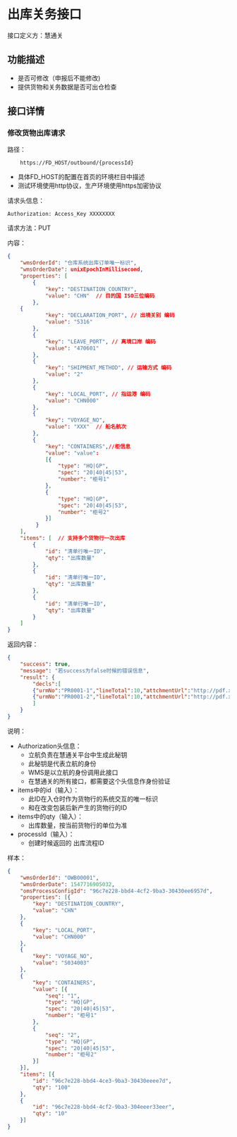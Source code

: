 # 出库关务接口

接口定义方：慧通关

## 功能描述

* 是否可修改（申报后不能修改)
* 提供货物和关务数据是否可出仓检查

## 接口详情

### 修改货物出库请求

路径：

```
    https://FD_HOST/outbound/{processId}
```

* 具体FD_HOST的配置在首页的环境栏目中描述
* 测试环境使用http协议，生产环境使用https加密协议

请求头信息：

```
Authorization: Access_Key XXXXXXXX
```

请求方法：PUT

内容：

```json
{
    "wmsOrderId": "仓库系统出库订单唯一标识",
    "wmsOrderDate": unixEpochInMillisecond,
    "properties": [
        {
            "key": "DESTINATION_COUNTRY",
            "value": "CHN"  // 目的国 ISO三位编码
        },
	{
            "key": "DECLARATION_PORT", // 出境关别 编码
            "value": "5316"
        },
        {
            "key": "LEAVE_PORT", // 离境口岸 编码
            "value": "470601"
        },
        {
            "key": "SHIPMENT_METHOD", // 运输方式 编码
            "value": "2"
        },    
        {
            "key": "LOCAL_PORT", // 指运港 编码
            "value": "CHN000"
        },
        {
            "key": "VOYAGE_NO",
            "value": "XXX"  // 船名航次
        },
        {
            "key": "CONTAINERS",//柜信息
            "value": "value": 
            [{               
                "type": "HQ|GP",
                "spec": "20|40|45|53",
                "number": "柜号1"
            },
            {               
                "type": "HQ|GP",
                "spec": "20|40|45|53",
                "number": "柜号2"
            }]
         }
    ],
    "items": [  // 支持多个货物行一次出库
        {
            "id": "清单行唯一ID",
            "qty": "出库数量"
        },
        {
            "id": "清单行唯一ID",
            "qty": "出库数量"
        },
        {
            "id": "清单行唯一ID",
            "qty": "出库数量"
        }
    ]
}
```

返回内容：

```json
{
    "success": true,
    "message": "若success为false时候的错误信息",
    "result": {
        "decls":[
		{"urmNo":"PR0001-1","lineTotal":10,"attchmentUrl":"http://pdf.xxx.com/PR0001-1-2.pdf"},
		{"urmNo":"PR0001-2","lineTotal":10,"attchmentUrl":"http://pdf.xxx.com/PR0001-2-2.pdf"}
		]
    }
}
```

说明：

* Authorization头信息：
    * 立航负责在慧通关平台中生成此秘钥
    * 此秘钥是代表立航的身份
    * WMS是以立航的身份调用此接口
    * 在慧通关的所有接口，都需要这个头信息作身份验证
* items中的id（输入）：
    * 此ID在入仓时作为货物行的系统交互的唯一标识
    * 和在改变包装后新产生的货物行的ID
* items中的qty（输入）：
    * 出库数量，按当前货物行的单位为准
* processId（输入）：
    * 创建时候返回的 出库流程ID
  
样本：

```json
{
	"wmsOrderId": "OWB00001",
	"wmsOrderDate": 1547716905032,
	"omsProcessConfigId": "96c7e228-bbd4-4cf2-9ba3-30430ee6957d",
	"properties": [{
		"key": "DESTINATION_COUNTRY",
		"value": "CHN"
	},
	{
		"key": "LOCAL_PORT",
		"value": "CHN000"
	},
	{
		"key": "VOYAGE_NO",
		"value": "S034003"
	},
	{
		"key": "CONTAINERS",
		"value": [{
			"seq": "1",
			"type": "HQ|GP",
			"spec": "20|40|45|53",
			"number": "柜号1"
		},
		{
			"seq": "2",
			"type": "HQ|GP",
			"spec": "20|40|45|53",
			"number": "柜号2"
		}]
	}],
	"items": [{
		"id": "96c7e228-bbd4-4ce3-9ba3-30430eeee7d",
		"qty": "100"
	},
	{
		"id": "96c7e228-bbd4-4cf2-9ba3-304eeer33eer",
		"qty": "10"
	}]
}
```
